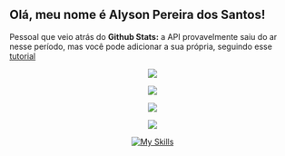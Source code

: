 ## Olá, meu nome é Alyson Pereira dos Santos!

Pessoal que veio atrás do **Github Stats:** a API provavelmente saiu do ar nesse período,
mas você pode adicionar a sua própria, seguindo esse [tutorial](https://github.com/anuraghazra/github-readme-stats/blob/master/readme.md#deploy-on-your-own-vercel-instance)

<div align=center grid="2">

   ![](http://github-profile-summary-cards.vercel.app/api/cards/profile-details?username=AlysonG14&theme=algolia) 

   ![](http://github-profile-summary-cards.vercel.app/api/cards/repos-per-language?username=AlysonG14&theme=algolia) 

   ![](http://github-profile-summary-cards.vercel.app/api/cards/stats?username=AlysonG14&theme=algolia) 

   ![](http://github-profile-summary-cards.vercel.app/api/cards/productive-time?username=AlysonG14&theme=algolia&utcOffset=8) 

</div>

<div align="center">
  
  [![My Skills](https://skillicons.dev/icons?i=js,html,css,py,java,vscode,vite,tailwind,sqlite,react,postman,notion,npm,nodejs,mysql,idea,pycharm,github,git,figma,fastapi,django,blender,bash,arduino,ps)](https://skillicons.dev)
  
</div>
